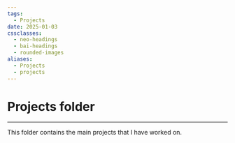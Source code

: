 ```yaml
---
tags:
  - Projects
date: 2025-01-03
cssclasses:
  - neo-headings
  - bai-headings
  - rounded-images
aliases:
  - Projects
  - projects
---
```

# Projects folder

***
This folder contains the main projects that I have worked on.